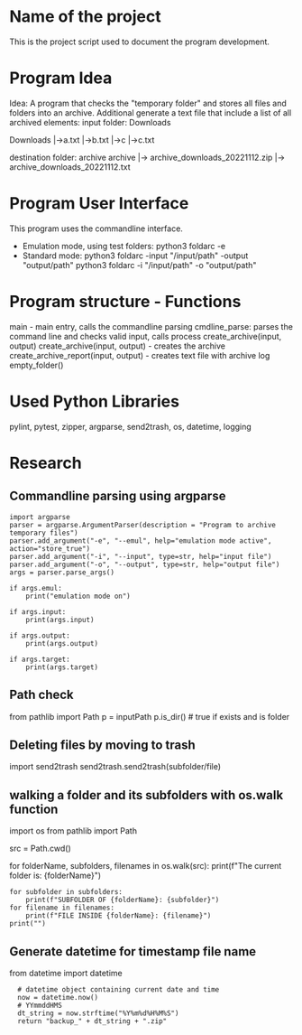 # Name of the project 
This is the project script used to document the program development.

# Program Idea
Idea: A program that checks the "temporary folder" and stores
all files and folders into an archive. Additional generate a text
file that include a list of all archived elements:
input folder: Downloads

Downloads
|->a.txt
|->b.txt
|->c
   |->c.txt

destination folder: archive
archive
|-> archive_downloads_20221112.zip
|-> archive_downloads_20221112.txt

# Program User Interface
This program uses the commandline interface.
- Emulation mode, using test folders:
python3 foldarc -e
- Standard mode:
python3 foldarc -input "/input/path" -output "output/path"
python3 foldarc -i "/input/path" -o "output/path"

# Program structure - Functions
main - main entry, calls the commandline parsing
cmdline_parse: parses the command line and checks valid input, calls process
create_archive(input, output)
   create_archive(input, output) - creates the archive
   create_archive_report(input, output) - creates text file with archive log
   empty_folder()


# Used Python Libraries
pylint, pytest, zipper, argparse, send2trash, os, datetime, logging

# Research
## Commandline parsing using argparse
```
import argparse
parser = argparse.ArgumentParser(description = "Program to archive temporary files")
parser.add_argument("-e", "--emul", help="emulation mode active", action="store_true")
parser.add_argument("-i", "--input", type=str, help="input file")
parser.add_argument("-o", "--output", type=str, help="output file")
args = parser.parse_args()

if args.emul:
    print("emulation mode on")

if args.input:
    print(args.input)

if args.output:
    print(args.output)

if args.target:
    print(args.target)
```
## Path check
from pathlib import Path
p = inputPath
p.is_dir() # true if exists and is folder

## Deleting files by moving to trash
import send2trash
send2trash.send2trash(subfolder/file)

## walking a folder and its subfolders with os.walk function
import os
from pathlib import Path

src = Path.cwd()

for folderName, subfolders, filenames in os.walk(src):
    print(f"The current folder is: {folderName}")

    for subfolder in subfolders:
        print(f"SUBFOLDER OF {folderName}: {subfolder}")
    for filename in filenames:
        print(f"FILE INSIDE {folderName}: {filename}")
    print("")

## Generate datetime for timestamp file name
from datetime import datetime

      # datetime object containing current date and time
      now = datetime.now()
      # YYmmddHMS
      dt_string = now.strftime("%Y%m%d%H%M%S")
      return "backup_" + dt_string + ".zip"